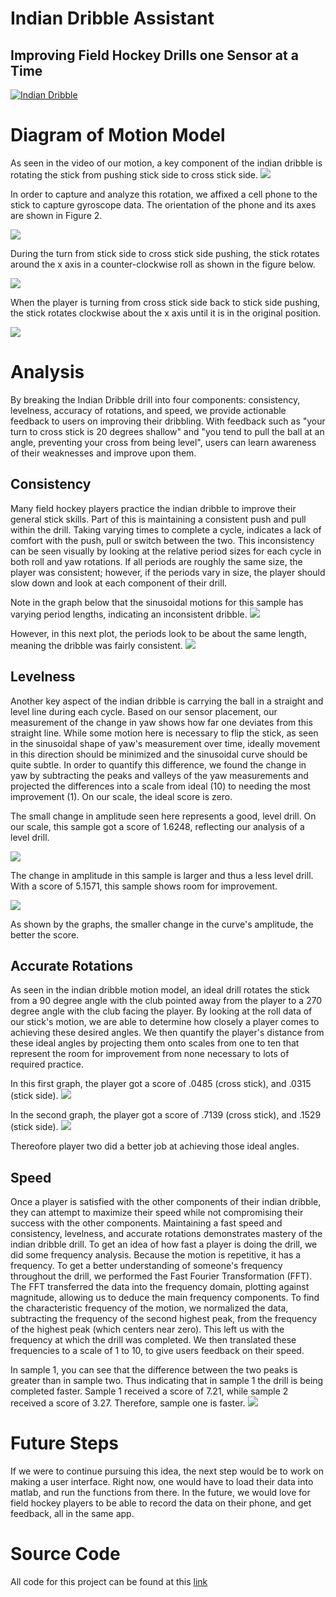 # Indian Dribble Assistant
## Improving Field Hockey Drills one Sensor at a Time
[![Indian Dribble](https://img.youtube.com/vi/-1vc94igXQo/0.jpg)](https://www.youtube.com/watch?v=-1vc94igXQo)
# Diagram of Motion Model

As seen in the video of our motion, a key component of the indian dribble is rotating the stick from pushing stick side to cross stick side.
![](./pic.png)


In order to capture and analyze this rotation, we affixed a cell phone to the stick to capture gyroscope data. The orientation of the phone and its axes are shown in Figure 2. 

![](./Capture.PNG)

During the turn from stick side to cross stick side pushing, the stick rotates around the x axis in a counter-clockwise roll as shown in the figure below. 

![](./newmm1.png)

When the player is turning from cross stick side back to stick side pushing, the stick rotates clockwise about the x axis until it is in the original position.

![](./newmm2.png)

# Analysis
By breaking the Indian Dribble drill into four components: consistency, levelness, accuracy of rotations, and speed, we provide actionable feedback to users on improving their dribbling.  With feedback such as "your turn to cross stick is 20 degrees shallow" and "you tend to pull the ball at an angle, preventing your cross from being level", users can learn awareness of their weaknesses and improve upon them.  

## Consistency
Many field hockey players practice the indian dribble to improve their general stick skills.  Part of this is maintaining a consistent push and pull within the drill. Taking varying times to complete a cycle, indicates a lack of comfort with the push, pull or switch between the two.  This inconsistency can be seen visually by looking at the relative period sizes for each cycle in both roll and yaw rotations.  If all periods are roughly the same size, the player was consistent; however, if the periods vary in size, the player should slow down and look at each component of their drill.   

Note in the graph below that the sinusoidal motions for this sample has varying period lengths, indicating an inconsistent dribble.
![](./1.png)

However, in this next plot, the periods look to be about the same length, meaning the dribble was fairly consistent.
![](./2.png)

## Levelness
Another key aspect of the indian dribble is carrying the ball in a straight and level line during each cycle.  Based on our sensor placement, our measurement of the change in yaw shows how far one deviates from this straight line.  While some motion here is necessary to flip the stick, as seen in the sinusoidal shape of yaw's measurement over time, ideally movement in this direction should be minimized and the sinusoidal curve should be quite subtle.  In order to quantify this difference, we found the change in yaw by subtracting the peaks and valleys of the yaw measurements and projected the differences into a scale from ideal (10) to needing the most improvement (1). On our scale, the ideal score is zero.

The small change in amplitude seen here represents a good, level drill. On our scale, this sample got a score of 1.6248, reflecting our analysis of a level drill. 

![](./3.png)

The change in amplitude in this sample is larger and thus a less level drill. With a score of 5.1571, this sample shows room for improvement. 

![](./4.png)

As shown by the graphs, the smaller change in the curve's amplitude, the better the score.

## Accurate Rotations
As seen in the indian dribble motion model, an ideal drill rotates the stick from a 90 degree angle with the club pointed away from the player to a 270 degree angle with the club facing the player.  By looking at the roll data of our stick's motion, we are able to determine how closely a player comes to achieving these desired angles.  We then quantify the player's distance from these ideal angles by projecting them onto scales from one to ten that represent the room for improvement from none necessary to lots of required practice. 

In this first graph, the player got a score of .0485 (cross stick), and .0315 (stick side).
![](./6.png)


In the second graph, the player got a score of .7139 (cross stick), and .1529 (stick side).
![](./7.png)

Thereofore player two did a better job at achieving those ideal angles.

## Speed
Once a player is satisfied with the other components of their indian dribble, they can attempt to maximize their speed while not compromising their success with the other components.  Maintaining a fast speed and consistency, levelness, and accurate rotations demonstrates mastery of the indian dribble drill.  To get an idea of how fast a player is doing the drill, we did some frequency analysis.  Because the motion is repetitive, it has a frequency. To get a better understanding of someone's frequency throughout the drill, we performed the Fast Fourier Transformation (FFT). The FFT transferred the data into the frequency domain, plotting against magnitude, allowing us to deduce the main frequency components. To find the characteristic frequency of the motion, we normalized the data, subtracting the frequency of the second highest peak, from the frequency of the highest peak (which centers near zero). This left us with the frequency at which the drill was completed. We then translated these frequencies to a scale of 1 to 10, to give users feedback on their speed.

In sample 1, you can see that the difference between the two peaks is greater than in sample two. Thus indicating that in sample 1 the drill is being completed faster. Sample 1 received a score of 7.21, while sample 2 received a score of 3.27. Therefore, sample one is faster.
![](./5.png)

# Future Steps
If we were to continue pursuing this idea, the next step would be to work on making a user interface. Right now, one would have to load their data into matlab, and run the functions from there. In the future, we would love for field hockey players to be able to record the data on their phone, and get feedback, all in the same app.

# Source Code
All code for this project can be found at this [link](https://github.com/gracemontagnino/Fockey/tree/master/project)
